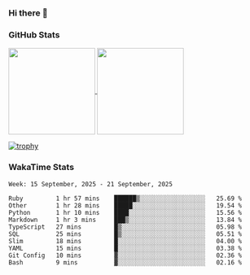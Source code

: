 ### Hi there 👋

### GitHub Stats

<a href="https://github.com/anuraghazra/github-readme-stats">
  <img align="center" height="170px" src="https://github-readme-stats.vercel.app/api/top-langs/?username=tksfjt1024&layout=compact&count_private=true&show_icons=true&show_icons=true&theme=graywhite" />
</a>
<a href="https://github.com/anuraghazra/github-readme-stats">
  <img align="center" height="170px" src="https://github-readme-stats.vercel.app/api?username=tksfjt1024&count_private=true&show_icons=true&show_icons=true&theme=graywhite" />
</a>

[![trophy](https://github-profile-trophy.vercel.app/?username=tksfjt1024)](https://github.com/ryo-ma/github-profile-trophy)

### WakaTime Stats

<!--START_SECTION:waka-->
```text
Week: 15 September, 2025 - 21 September, 2025

Ruby         1 hr 57 mins    ██████▒░░░░░░░░░░░░░░░░░░   25.69 % 
Other        1 hr 28 mins    █████░░░░░░░░░░░░░░░░░░░░   19.54 % 
Python       1 hr 10 mins    ████░░░░░░░░░░░░░░░░░░░░░   15.56 % 
Markdown     1 hr 3 mins     ███▒░░░░░░░░░░░░░░░░░░░░░   13.84 % 
TypeScript   27 mins         █▒░░░░░░░░░░░░░░░░░░░░░░░   05.98 % 
SQL          25 mins         █▒░░░░░░░░░░░░░░░░░░░░░░░   05.51 % 
Slim         18 mins         █░░░░░░░░░░░░░░░░░░░░░░░░   04.00 % 
YAML         15 mins         █░░░░░░░░░░░░░░░░░░░░░░░░   03.38 % 
Git Config   10 mins         ▓░░░░░░░░░░░░░░░░░░░░░░░░   02.36 % 
Bash         9 mins          ▓░░░░░░░░░░░░░░░░░░░░░░░░   02.16 % 
```
<!--END_SECTION:waka-->
